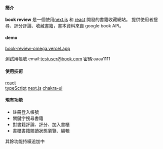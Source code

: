 #### 簡介

**book review** 是一個使用[next.js](https://nextjs.org/) 和 [react](https://reactjs.org/) 開發的書籍收藏網站。
提供使用者搜尋、評分評論、收藏書籍，書本資料來自 google book API。

#### demo

[book-review-omega.vercel.app](https://book-review-omega.vercel.app/)

測試用帳號
email:testuser@book.com
密碼:aaaa1111

#### 使用技術

[react](https://reactjs.org/)  
[typeScript](https://www.typescriptlang.org/)
[next.js](https://nextjs.org/)
[chakra-ui](https://chakra-ui.com/)

#### 現有功能

- 註冊登入帳號
- 關鍵字搜尋書籍
- 對書籍評論、評分、加入書櫃
- 書櫃書籍閱讀狀態瀏覽、編輯

其餘功能持續追加中
